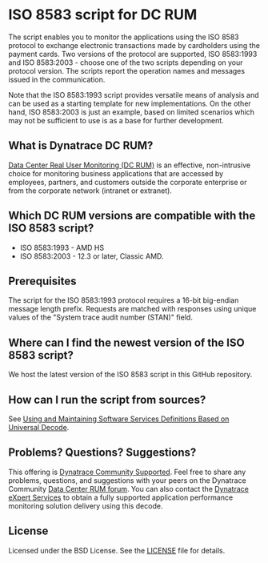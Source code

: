 # ISO 8583 script for DC RUM

The script enables you to monitor the applications using the ISO 8583 protocol to exchange electronic transactions made by cardholders using the payment cards. Two versions of the protocol are supported, ISO 8583:1993 and ISO 8583:2003 - choose one of the two scripts depending on your protocol version. The scripts report the operation names and messages issued in the communication.

Note that the ISO 8583:1993 script provides versatile means of analysis and can be used as a starting template for new implementations. On the other hand, ISO 8583:2003  is just an example, based on limited scenarios which may not be sufficient to use is as a base for further development.

## What is Dynatrace DC RUM?

[Data Center Real User Monitoring (DC RUM)](http://www.dynatrace.com/en/data-center-rum/) is an effective, non-intrusive choice for monitoring business applications that are accessed by employees, partners, and customers outside the corporate enterprise or from the corporate network (intranet or extranet).

## Which DC RUM versions are compatible with the ISO 8583 script?

 * ISO 8583:1993 - AMD HS
 * ISO 8583:2003 - 12.3 or later, Classic AMD.

## Prerequisites

The script for the ISO 8583:1993 protocol requires a 16-bit big-endian message length prefix. Requests are matched with responses using unique values of the "System trace audit number (STAN)" field.

## Where can I find the newest version of the ISO 8583 script?

We host the latest version of the ISO 8583 script in this GitHub repository.

## How can I run the script from sources?

See [Using and Maintaining Software Services Definitions Based on Universal Decode](https://community.dynatrace.com/community/display/DCRUM124/Using+and+Maintaining+Software+Services+Definitions+Based+on+Universal+Decode).

## Problems? Questions? Suggestions?

This offering is [Dynatrace Community Supported](https://community.dynatrace.com/community/display/DL/Support+Levels#SupportLevels-Communitysupported/NotSupportedbyDynatrace(providedbyacommunitymember)).
Feel free to share any problems, questions, and suggestions with your peers on the Dynatrace Community
[Data Center RUM forum](https://answers.dynatrace.com/spaces/160/index.html).
You can also contact the [Dynatrace eXpert Services](https://www.dynatrace.com/services/on-demand/?_ga=1.101974532.448700715.1471865886) to obtain a fully supported application performance monitoring solution delivery using this decode.

## License

Licensed under the BSD License. See the [LICENSE](LICENSE) file for details.
